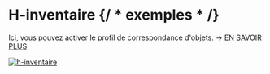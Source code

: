 # H-inventaire {/ * exemples * /}

Ici, vous pouvez activer le profil de correspondance d'objets. → [EN SAVOIR PLUS](../../../consolidate-data/h-inventory.md)

[![h-inventaire](../../../assets/images/en/system-administration/administration/import-and-interfaces/h-inventory/1-hi.png)](../../../assets/images/en/system-administration/administration/import-and-interfaces/h-inventory/1-hi.png)
